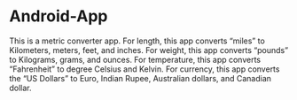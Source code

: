 # Android-App
This is a metric converter app.
For length, this app converts “miles” to Kilometers, meters, feet,
and inches. For weight, this app converts “pounds” to Kilograms, grams, and ounces. For
temperature, this app converts “Fahrenheit” to degree Celsius and Kelvin. For currency, this app
converts the “US Dollars” to Euro, Indian Rupee, Australian dollars, and Canadian dollar.

